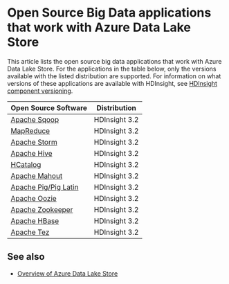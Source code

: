 <properties 
   pageTitle="Big data applications compatible with Data Lake Store | Azure" 
   description="List of open source applications that work with Azure Data Lake Store" 
   services="data-lake-store" 
   documentationCenter="" 
   authors="nitinme" 
   manager="paulettm" 
   editor="cgronlun"/>
 
<tags
   ms.service="data-lake-store"
   ms.devlang="na"
   ms.topic="article"
   ms.tgt_pltfrm="na"
   ms.workload="big-data" 
   ms.date="10/28/2015"
   ms.author="nitinme"/>

# Open Source Big Data applications that work with Azure Data Lake Store

This article lists the open source big data applications that work with Azure Data Lake Store. For the applications in the table below, only the versions available with the listed distribution are supported. For information on what versions of these applications are available with HDInsight, see [HDInsight component versioning](/hdinsight/hdinsight-component-versioning.md).


| Open Source Software | Distribution                      |
|----------------------|---------------------------------|
| [Apache Sqoop](http://sqoop.apache.org/)               | HDInsight 3.2                   |
| [MapReduce](http://hadoop.apache.org/docs/r1.0.4/mapred_tutorial.html)| HDInsight 3.2                   |
| [Apache Storm](https://storm.apache.org/)                | HDInsight 3.2                 |
| [Apache Hive](http://hive.apache.org/)                  | HDInsight 3.2                   |
| [HCatalog](https://cwiki.apache.org/confluence/display/Hive/HCatalog)            | HDInsight 3.2  |
| [Apache Mahout](http://mahout.apache.org/)               | HDInsight 3.2                   |
| [Apache Pig/Pig Latin](http://pig.apache.org/)       | HDInsight 3.2                   |
| [Apache Oozie](http://oozie.apache.org/)               | HDInsight 3.2                   |
| [Apache Zookeeper](http://zookeeper.apache.org/)           | HDInsight 3.2                   |
| [Apache HBase](http://hbase.apache.org/)                | HDInsight 3.2                   |
| [Apache Tez](http://tez.apache.org/)                 | HDInsight 3.2                 |


## See also

- [Overview of Azure Data Lake Store](data-lake-store-overview.md)
 

